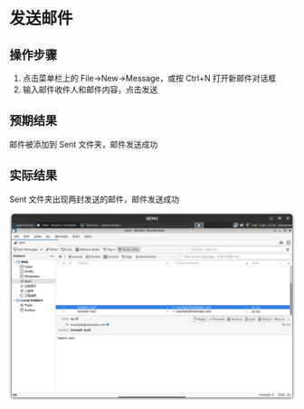 # 发送邮件

## 操作步骤

1. 点击菜单栏上的 File->New->Message，或按 Ctrl+N 打开新邮件对话框
2. 输入邮件收件人和邮件内容，点击发送

## 预期结果

邮件被添加到 Sent 文件夹，邮件发送成功

## 实际结果

Sent 文件夹出现两封发送的邮件，邮件发送成功

![发送邮件后的Sent文件夹](./img/thunderbird-sent.png)


